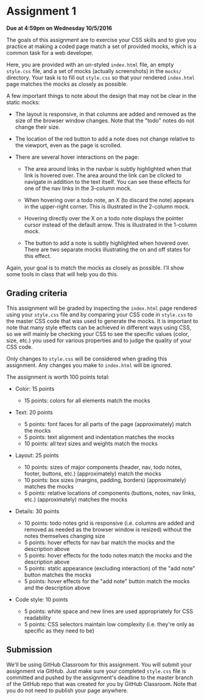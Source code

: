 # Assignment 1

**Due at 4:59pm on Wednesday 10/5/2016**

The goals of this assignment are to exercise your CSS skills and to give you practice at making a coded page match a set of provided mocks, which is a common task for a web developer.

Here, you are provided with an un-styled `index.html` file, an empty `style.css` file, and a set of mocks (actually screenshots) in the `mocks/` directory.  Your task is to fill out `style.css` so that your rendered `index.html` page matches the mocks as closely as possible.

A few important things to note about the design that may not be clear in the static mocks:

* The layout is responsive, in that columns are added and removed as the size of the browser window changes.  Note that the "todo" notes do not change their size.

* The location of the red button to add a note does not change relative to the viewport, even as the page is scrolled.

* There are several hover interactions on the page:

  * The area around links in the navbar is subtly highlighted when that link is hovered over.  The area around the link can be clicked to navigate in addition to the text itself.  You can see these effects for one of the nav links in the 3-column mock.

  * When hovering over a todo note, an X (to discard the note) appears in the upper-right corner.  This is illustrated in the 2-column mock.

  * Hovering directly over the X on a todo note displays the pointer cursor instead of the default arrow.  This is illustrated in the 1-column mock.

  * The button to add a note is subtly highlighted when hovered over.  There are two separate mocks illustrating the on and off states for this effect.

Again, your goal is to match the mocks as closely as possible.  I'll show some tools in class that will help you do this.

## Grading criteria

This assignment will be graded by inspecting the `index.html` page rendered using your `style.css` file and by comparing your CSS code in `style.css` to the master CSS code that was used to generate the mocks.  It is important to note that many style effects can be achieved in different ways using CSS, so we will mainly be checking your CSS to see the specific values (color, size, etc.) you used for various properties and to judge the quality of your CSS code.

Only changes to `style.css` will be considered when grading this assignment.  Any changes you make to `index.html` will be ignored.

The assignment is worth 100 points total:

* Color: 15 points
  * 15 points: colors for all elements match the mocks

* Text: 20 points
  * 5 points: font faces for all parts of the page (approximately) match the mocks
  * 5 points: text alignment and indentation matches the mocks
  * 10 points: all text sizes and weights match the mocks

* Layout: 25 points
  * 10 points: sizes of major components (header, nav, todo notes, footer, buttons, etc.) (approximately) match the mocks
  * 10 points: box sizes (margins, padding, borders) (approximately) matches the mocks
  * 5 points: relative locations of components (buttons, notes, nav links, etc.) (approximately) matches the mocks

* Details: 30 points
  * 10 points: todo notes grid is responsive (i.e. columns are added and removed as needed as the browser window is resized) without the notes themselves changing size
  * 5 points: hover effects for nav bar match the mocks and the description above
  * 5 points: hover effects for the todo notes match the mocks and the description above
  * 5 points: static appearance (excluding interaction) of the "add note" button matches the mocks
  * 5 points: hover effects for the "add note" button match the mocks and the description above

* Code style: 10 points
  * 5 points: white space and new lines are used appropriately for CSS readability
  * 5 points: CSS selectors maintain low complexity (i.e. they're only as specific as they need to be)

## Submission

We'll be using GitHub Classroom for this assignment. You will submit your assignment via GitHub. Just make sure your completed `style.css` file is committed and pushed by the assignment's deadline to the master branch of the GitHub repo that was created for you by GitHub Classroom.  Note that you do not need to publish your page anywhere.
